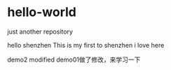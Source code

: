 # hello-world
just another repository

hello shenzhen
This is my first to shenzhen
i love here

demo2 modified
demo01做了修改，来学习一下
